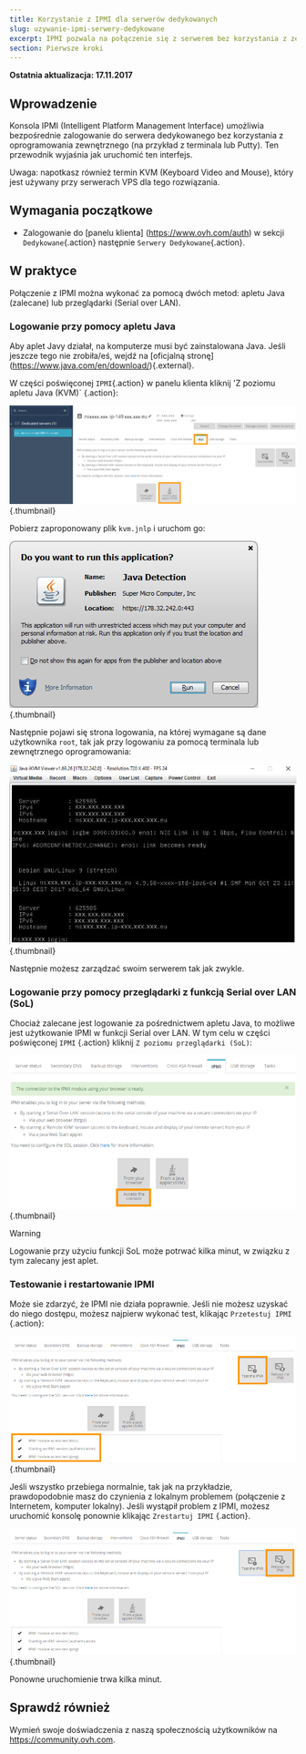 ```yaml
---
title: Korzystanie z IPMI dla serwerów dedykowanych
slug: uzywanie-ipmi-serwery-dedykowane
excerpt: IPMI pozwala na połączenie się z serwerem bez korzystania z zewnętrznego oprogramowania
section: Pierwsze kroki
---
```


**Ostatnia aktualizacja: 17.11.2017**

## Wprowadzenie

Konsola IPMI (Intelligent Platform Management Interface) umożliwia bezpośrednie zalogowanie do serwera dedykowanego bez korzystania z oprogramowania zewnętrznego (na przykład z terminala lub Putty). Ten przewodnik wyjaśnia jak uruchomić ten interfejs.

Uwaga: napotkasz również termin KVM (Keyboard Video and Mouse), który jest używany przy serwerach VPS dla tego rozwiązania.

## Wymagania początkowe

- Zalogowanie do [panelu klienta] (https://www.ovh.com/auth) w sekcji `Dedykowane`{.action} następnie `Serwery Dedykowane`{.action}.

## W praktyce

Połączenie z IPMI można wykonać za pomocą dwóch metod: apletu Java (zalecane) lub przeglądarki (Serial over LAN).

### Logowanie przy pomocy apletu Java

Aby aplet Javy działał, na komputerze musi być zainstalowana Java. Jeśli jeszcze tego nie zrobiła/eś, wejdź na [oficjalną stronę] (https://www.java.com/en/download/){.external}.

W części poświęconej `IPMI`{.action} w panelu klienta kliknij 'Z poziomu apletu Java (KVM)` {.action}:

![IPMI Java initiated](images/java_ipmi_initiate.png){.thumbnail}

Pobierz zaproponowany plik `kvm.jnlp` i uruchom go:

![IPMI Java opening](images/java_ipmi_activation.png){.thumbnail}

Następnie pojawi się strona logowania, na której wymagane są dane użytkownika `root`, tak jak przy logowaniu za pomocą terminala lub zewnętrznego oprogramowania:

![IPMI Java login](images/java_ipmi_login.png){.thumbnail}

Następnie możesz zarządzać swoim serwerem tak jak zwykle.

### Logowanie przy pomocy przeglądarki z funkcją Serial over LAN (SoL)

Chociaż zalecane jest logowanie za pośrednictwem apletu Java, to możliwe jest użytkowanie IPMI w funkcji Serial over LAN. W tym celu w części poświęconej `IPMI` {.action} kliknij `Z poziomu przeglądarki (SoL)`:

![IPMI SoL activation](images/sol_ipmi_activation.png){.thumbnail}

> [!warning]
>
> Logowanie przy użyciu funkcji SoL może potrwać kilka minut, w związku z tym zalecany jest aplet.
>

### Testowanie i restartowanie IPMI

Może sie zdarzyć, że IPMI nie działa poprawnie. Jeśli nie możesz uzyskać do niego dostępu, możesz najpierw wykonać test, klikając `Przetestuj IPMI` {.action}:

![IPMI test](images/ipmi_test.png){.thumbnail}

Jeśli wszystko przebiega normalnie, tak jak na przykładzie, prawdopodobnie masz do czynienia z lokalnym problemem (połączenie z Internetem, komputer lokalny). Jeśli wystąpił problem z IPMI, możesz uruchomić konsolę ponownie klikając `Zrestartuj IPMI` {.action}.

![IPMI test](images/ipmi_reboot.png){.thumbnail}

Ponowne uruchomienie trwa kilka minut.

## Sprawdź również

Wymień swoje doświadczenia z naszą społecznością użytkowników na <https://community.ovh.com>.

